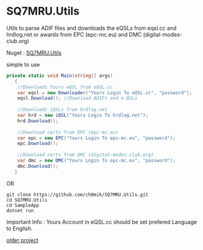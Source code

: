 # SQ7MRU.Utils
Utils to parse ADIF files and downloads the eQSLs from eqsl.cc and hrdlog.net or awards from EPC (epc-mc.eu) and DMC (digital-modes-club.org)

Nuget : [SQ7MRU.Utils](https://www.nuget.org/packages/SQ7MRU.Utils)

simple to use 

```c#
private static void Main(string[] args)
   {
    //Downloads Yours eQSL from eQSL.cc
    var eqsl = new Downloader("Yours Login To eQSL.cc", "password");
    eqsl.Download(); //Download ADIFs and e-QSLs 
	
    //Downloads iQSLs from hrdlog.net
    var hrd = new iQSL("Yours Login To hrdlog.net");
    hrd.Download();
    
    //Download certs from EPC (epc-mc.eu)
    var epc = new EPC("Yours Login To epc-mc.eu", "password");
    epc.Download();
    
    //Download certs from DMC (digital-modes-club.org)
    var dmc = new DMC("Yours Login To epc-mc.eu", "password");
    dmc.Download();
   }
```

OR

```
git clone https://github.com/ch0mik/SQ7MRU.Utils.git
cd SQ7MRU.Utils
cd SampleApp
dotnet run
```

Important Info : Yours Account in eQSL.cc should be set prefered Language to English.

[older project]( https://eqsldownloader.codeplex.com/)

